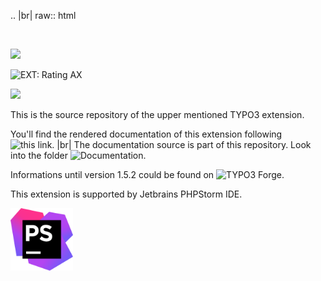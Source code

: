 .. |br| raw:: html

   <br />
   

![](Documentation/Images/hr.gif)

<div>
<div style="top:50%">
   <img src="Documentation/Images/typo3-200px-transparent.png" style="float:left;"/>
   <p>EXT: Rating AX</p>
</div>
</div>

![](Documentation/Images/hr.gif)

This is the source repository of the upper mentioned TYPO3 extension.

You'll find the rendered documentation of this extension following ![this link](https://docs.typo3.org/typo3cms/extensions/th_rating/). |br|
The documentation source is part of this repository. Look into the folder ![Documentation](https://github.com/thucke/TYPO3.ext.th_rating/tree/master/Documentation). 

Informations until version 1.5.2 could be found on ![TYPO3 Forge](https://forge.typo3.org/projects/extension-th_rating).


This extension is supported by Jetbrains PHPStorm IDE.

<img href="https://www.jetbrains.com/?from=RatingAXTYPO3extension" src="Documentation/DeveloperInformation/phpstorm.png" width="100px" />
